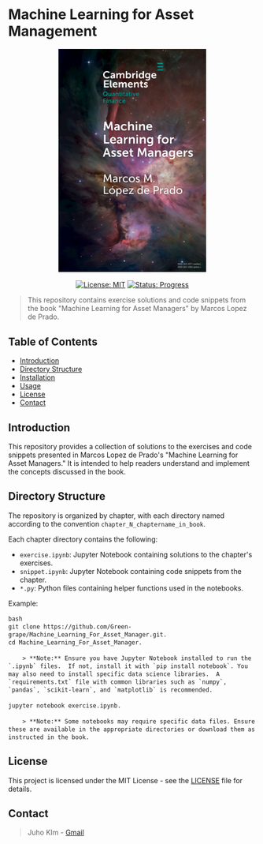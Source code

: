 # Machine Learning for Asset Management

<div align="center">
<img src="./images/title.jpg" width="300px" title="book_image">

[![License: MIT](https://img.shields.io/badge/License-MIT-magenta.svg)](https://opensource.org/licenses/MIT)
[![Status: Progress](https://img.shields.io/badge/Status-Progress-yellow)](https://shields.io/)
</div>

> This repository contains exercise solutions and code snippets from the book "Machine Learning for Asset Managers" by Marcos Lopez de Prado.

## Table of Contents

- [Introduction](#introduction)
- [Directory Structure](#directory-structure)
- [Installation](#installation)
- [Usage](#usage)
- [License](#license)
- [Contact](#contact)

## Introduction

This repository provides a collection of solutions to the exercises and code snippets presented in Marcos Lopez de Prado's "Machine Learning for Asset Managers." It is intended to help readers understand and implement the concepts discussed in the book.

## Directory Structure

The repository is organized by chapter, with each directory named according to the convention `chapter_N_chaptername_in_book`.

Each chapter directory contains the following:

-   `exercise.ipynb`: Jupyter Notebook containing solutions to the chapter's exercises.
-   `snippet.ipynb`: Jupyter Notebook containing code snippets from the chapter.
-   `*.py`: Python files containing helper functions used in the notebooks.

Example:

    bash
    git clone https://github.com/Green-grape/Machine_Learning_For_Asset_Manager.git. 
    cd Machine_Learning_For_Asset_Manager.  

        > **Note:** Ensure you have Jupyter Notebook installed to run the `.ipynb` files.  If not, install it with `pip install notebook`. You may also need to install specific data science libraries.  A `requirements.txt` file with common libraries such as `numpy`, `pandas`, `scikit-learn`, and `matplotlib` is recommended.  
         
    jupyter notebook exercise.ipynb.  

        > **Note:** Some notebooks may require specific data files. Ensure these are available in the appropriate directories or download them as instructed in the book.

## License

This project is licensed under the MIT License - see the [LICENSE](LICENSE) file for details.

## Contact

> Juho KIm - [Gmail](juho13729@gmail.com)